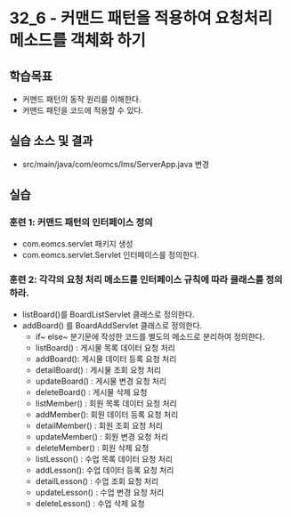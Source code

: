# 32_6 - 커맨드 패턴을 적용하여 요청처리 메소드를 객체화 하기

## 학습목표

- 커맨드 패턴의 동작 원리를 이해한다.
- 커맨드 패턴을 코드에 적용할 수 있다.

## 실습 소스 및 결과

- src/main/java/com/eomcs/lms/ServerApp.java 변경

## 실습  

### 훈련 1: 커맨드 패턴의 인터페이스 정의

- com.eomcs.servlet 패키지 생성
- com.eomcs.servlet.Servlet 인터페이스를 정의한다.


### 훈련 2: 각각의 요청 처리 메소드를 인터페이스 규칙에 따라 클래스를 정의하라.

- listBoard()를 BoardListServlet 클래스로 정의한다.
- addBoard() 를 BoardAddServlet 클래스로 정의한다.
  - if~ else~ 분기문에 작성한 코드를 별도의 메소드로 분리하여 정의한다.
  - listBoard() : 게시물 목록 데이터 요청 처리
  - addBoard(): 게시물 데이터 등록 요청 처리
  - detailBoard() : 게시물 조회 요청 처리
  - updateBoard() : 게시물 변경 요청 처리
  - deleteBoard() : 게시물 삭제 요청
  - listMember() : 회원 목록 데이터 요청 처리
  - addMember(): 회원 데이터 등록 요청 처리
  - detailMember() : 회원 조회 요청 처리
  - updateMember() : 회원 변경 요청 처리
  - deleteMember() : 회원 삭제 요청
   - listLesson() : 수업 목록 데이터 요청 처리
  - addLesson(): 수업 데이터 등록 요청 처리
  - detailLesson() : 수업 조회 요청 처리
  - updateLesson() : 수업 변경 요청 처리
  - deleteLesson() : 수업 삭제 요청
  
